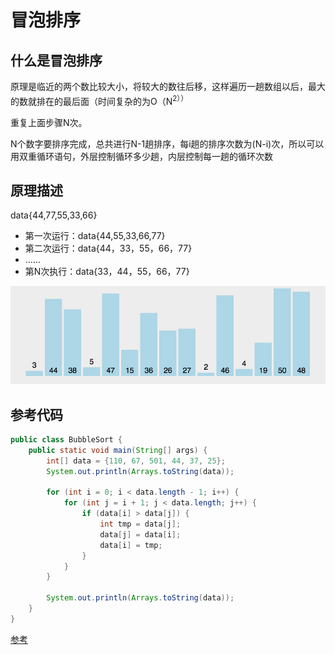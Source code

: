 # 冒泡排序

## 什么是冒泡排序
原理是临近的两个数比较大小，将较大的数往后移，这样遍历一趟数组以后，最大的数就排在的最后面（时间复杂的为O（N<sup>2））

重复上面步骤N次。

N个数字要排序完成，总共进行N-1趟排序，每i趟的排序次数为(N-i)次，所以可以用双重循环语句，外层控制循环多少趟，内层控制每一趟的循环次数

## 原理描述
data{44,77,55,33,66}
- 第一次运行：data{44,55,33,66,77}
- 第二次运行：data{44，33，55，66，77}
- ......
- 第N次执行：data{33，44，55，66，77}

<img src="../../assets/bubble-sort.gif" />

## 参考代码

```java
public class BubbleSort {
    public static void main(String[] args) {
        int[] data = {110, 67, 501, 44, 37, 25};
        System.out.println(Arrays.toString(data));

        for (int i = 0; i < data.length - 1; i++) {
            for (int j = i + 1; j < data.length; j++) {
                if (data[i] > data[j]) {
                    int tmp = data[j];
                    data[j] = data[i];
                    data[i] = tmp;
                }
            }
        }

        System.out.println(Arrays.toString(data));
    }
}
```

[参考](https://www.cnblogs.com/googlemeoften/p/5034008.html)